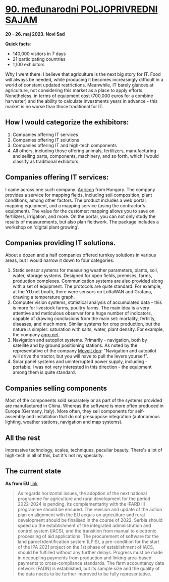 # [90. međunarodni POLJOPRIVREDNI SAJAM](https://www.sajam.net/sr/kalendar-2023/prolece/90-medjunarodni-poljoprivredni-sajam)

**20 - 26. maj 2023. Novi Sad**

**Quick facts**:

* 140,000 visitors in 7 days
* 21 participating countries
* 1,100 exhibitors

Why I went there: I believe that agriculture is the next big story for IT. Food will always be needed, while producing it becomes increasingly difficult in a world of constant updated restrictions. Meanwhile, IT barely glances at agriculture, not considering this market as a place to apply efforts. Nonetheless, in terms of equipment cost (700,000 euros for a combine harvester) and the ability to calculate investments years in advance - this market is no worse than those traditional for IT.

## How I would categorize the exhibitors:

1. Companies offering IT services
2. Companies offering IT solutions
3. Companies offering IT and high-tech components
4. All others, including those offering animals, fertilizers, manufacturing and selling parts, components, machinery, and so forth, which I would classify as traditional exhibitors.

## Companies offering IT services:

I came across one such company: [Agricon](https://www.agricon.de) from Hungary. The company provides a service for mapping fields, including soil composition, plant conditions, among other factors. The product includes a web portal, mapping equipment, and a mapping service (using the contractor's equipment). The value for the customer: mapping allows you to save on fertilizers, irrigation, and more. On the portal, you can not only study the results of measurements, but also plan fieldwork. The package includes a workshop on 'digital plant growing'.

## Companies providing IT solutions.

About a dozen and a half companies offered turnkey solutions in various areas, but I would narrow it down to four categories:

1. Static sensor systems for measuring weather parameters, plants, soil, water, storage systems. Designed for open fields, premises, farms, production complexes. Communication systems are also provided along with a set of equipment. The protocols are quite standard. For example, at the YU.net booth, there were sensors on LoRaWAN and Grafana, drawing a temperature graph.
2. Computer vision systems, statistical analysis of accumulated data - this is more for livestock farms, poultry farms. The main idea is a very attentive and meticulous observer for a huge number of indicators, capable of drawing conclusions from the main set: mortality, fertility, diseases, and much more. Similar systems for crop production, but the nature is simpler: saturation with salts, water, plant density. For example, the company [agro.net](https://digitalfarming.eu).
3. Navigation and autopilot systems. Primarily - navigation, both by satellite and by ground positioning stations. As noted by the representative of the company [Moveit doo](https://traktorskenavigacije.rs/autopilot/): "Navigation and autopilot will drive the tractor, but you will have to pull the levers yourself".
4. Solar panel systems and uninterrupted power supply, including - portable. I was not very interested in this direction - the equipment among them is quite standard.

## Companies selling components

Most of the components sold separately or as part of the systems provided are manufactured in China. Whereas the software is more often produced in Europe (Germany, Italy). More often, they sell components for self-assembly and installation that do not presuppose integration (autonomous lighting, weather stations, navigation and map systems).

## All the rest

Impressive technology, scales, techniques, peculiar beauty. There's a lot of high-tech in all of this, but it's not my specialty.

## The current state

**As from EU** [link](https://neighbourhood-enlargement.ec.europa.eu/system/files/2022-10/Serbia%20Report%202022.pdf)
> As regards horizontal issues, the adoption of the next national programme for agriculture and rural development for the period 2022-2024 is pending. Its complementarity with the IPARD III programme should be ensured. The revision and update of the action plan on alignment with the EU acquis on agriculture and rural development should be finalised in the course of 2022. Serbia should speed up the establishment of the integrated administration and control system (IACS), and the transition from manual to electronic processing of aid applications. The procurement of software for the land parcel identification system (LPIS), a pre-condition for the start of the IPA 2021 project on the 1st phase of establishment of IACS, should be fulfilled without any further delays. Progress must be made in decoupling payments from production and linking area-based payments to cross-compliance standards. The farm accountancy data network (FADN) is established, but its sample size and the quality of the data needs to be further improved to be fully representative.

